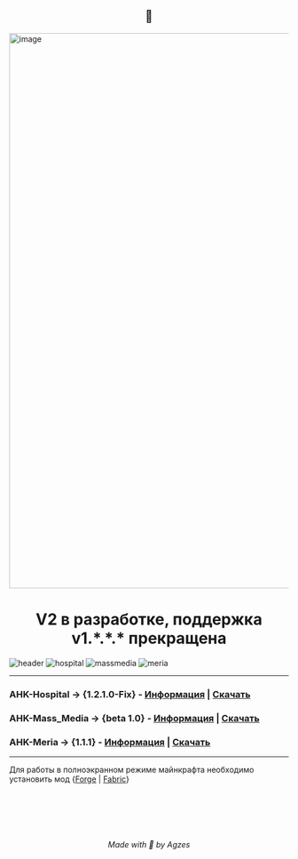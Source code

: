 <h2 align="center">💫</h6>
<img src="https://github.com/user-attachments/assets/2207af41-7c64-4825-8f1b-40ce01719a0a" alt="image" width="1000">

<h1 align="center">V2 в разработке, поддержка v1.*.*.* прекращена</h6>

![header](https://github.com/Agzes/AHK-FOR-RPM/assets/103037173/97b0f655-a117-42ff-a4b9-9acb4f4d665b)
![hospital](https://github.com/Agzes/AHK-FOR-RPM/assets/103037173/2643bf14-d905-4847-9270-9b284c455680)
![massmedia](https://github.com/Agzes/AHK-FOR-RPM/assets/103037173/eb501f1c-53a0-4d3b-bae0-364451080292)
![meria](https://github.com/Agzes/AHK-FOR-RPM/assets/103037173/e914ddbb-ac44-41bb-bcb6-1f59b05ded5e)

---

### AHK-Hospital -> {1.2.1.0-Fix} - [Информация](https://github.com/Agzes/AHK-FOR-RPM/tree/main/AHK-Hospital) | [Скачать](https://github.com/Agzes/AHK-FOR-RPM/releases/download/Hospital-1.2.1.0-FIX/1.2.1.0-AHK_Hospital_By_Agzes.exe)
### AHK-Mass_Media -> {beta 1.0} -  [Информация](https://github.com/Agzes/AHK-FOR-RPM/tree/main/AHK-Mass_media) | [Скачать](https://github.com/Agzes/AHK-FOR-RPM/releases/download/Mass_media-1.0-beta/BETA-1.0-AHK-Mass-media-by-Agzes.exe)
### AHK-Meria -> {1.1.1} - [Информация](https://github.com/Agzes/AHK-FOR-RPM/tree/main/AHK-Meria) | [Скачать](https://github.com/Agzes/AHK-FOR-RPM/releases/download/Meria-1.1.1/ahk-meria-1.1.1.exe)

---

Для работы в полноэкранном режиме майнкрафта необходимо установить мод {[Forge](https://www.curseforge.com/minecraft/mc-mods/borderless/download/3483843?clckid=fa2172be) | [Fabric](https://www.curseforge.com/minecraft/mc-mods/borderless-mining/download/3033277?clckid=91a62c44)}

<br><br><br><br>
<h6 align="center">Made with 💟 by Agzes</h6>
